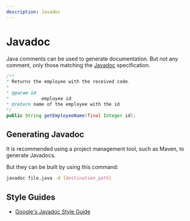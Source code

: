 ```yaml
---
description: Javadoc
---
```


# Javadoc

Java comments can be used to generate documentation. But not any comment, only those matching the [Javadoc](https://docs.oracle.com/javase/9/javadoc/javadoc.htm) specification.

```java
/**
* Returns the employee with the received code.
*
* @param id
*            employee id
* @return name of the employee with the id
*/
public String getEmployeeName(final Integer id);
```

## Generating Javadoc

It is recommended using a project management tool, such as Maven, to generate Javadocs.

But they can be built by using this command:

```bash
javadoc file.java -d [destination_path]
```

## Style Guides

* [Google's Javadoc Style Guide](https://google.github.io/styleguide/javaguide.html#s7-javadoc)



